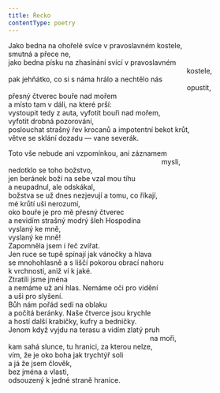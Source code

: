 ```yaml
---
title: Řecko
contentType: poetry
---
```


<section>

Jako bedna na ohořelé svíce v pravoslavném kostele,  
smutná a přece ne,  
jako bedna písku na zhasínání svící v pravoslavném  
                                                                                            kostele,  
pak jehňátko, co si s náma hrálo a nechtělo nás  
                                                                                            opustit,  
přesný čtverec bouře nad mořem  
a místo tam v dáli, na které prší:  
vystoupit tedy z auta, vyfotit bouři nad mořem,  
vyfotit drobná pozorování,  
poslouchat strašný řev krocanů a impotentní bekot krůt,  
větve se sklání dozadu — vane severák.

</section>

<section>

Toto vše nebude ani vzpomínkou, ani záznamem  
                                                                               mysli,  
nedotklo se toho božstvo,  
jen beránek boží na sebe vzal mou tíhu  
a neupadnul, ale odskákal,  
božstva se už dnes nezjevují a tomu, co říkají,  
mé krůtí uši nerozumí,  
oko bouře je pro mě přesný čtverec  
a nevidím strašný modrý šleh Hospodina  
vyslaný ke mně,  
vyslaný ke mně!  
Zapomněla jsem i řeč zvířat.  
Jen ruce se tupě spínají jak vánočky a hlava  
se mnohohlasně a s liščí pokorou obrací nahoru  
k vrchnosti, aniž ví k jaké.  
Ztratili jsme jména  
a nemáme už ani hlas. Nemáme oči pro vidění  
a uši pro slyšení.  
Bůh nám pořád sedí na oblaku  
a počítá beránky. Naše čtverce jsou krychle  
a hostí další krabičky, kufry a bedničky.  
Jenom když vyjdu na terasu a vidím zlatý pruh  
                                                                         na moři,  
kam sahá slunce, tu hranici, za kterou nelze,  
vím, že je oko boha jak trychtýř soli  
a já že jsem člověk,  
bez jména a vlasti,  
odsouzený k jedné straně hranice.

</section>
